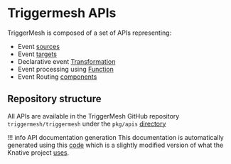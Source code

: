 # Triggermesh APIs

TriggerMesh is composed of a set of APIs representing:

* Event [sources]((./sources.md))
* Event [targets](./targets.md)
* Declarative event [Transformation](./flow.md)
* Event processing using [Function](./extensions.md)
* Event Routing [components](./routing.md)

## Repository structure

All APIs are available in the TriggerMesh GitHub repository `triggermesh/triggermesh` under the `pkg/apis` [directory](https://github.com/triggermesh/triggermesh/tree/main/pkg/apis)

!!! info API documentation generation
    This documentation is automatically generated using this [code](https://github.com/triggermesh/apidocs-gen) which is a slightly modified version of what the Knative project [uses](https://github.com/ahmetb/gen-crd-api-reference-docs).


